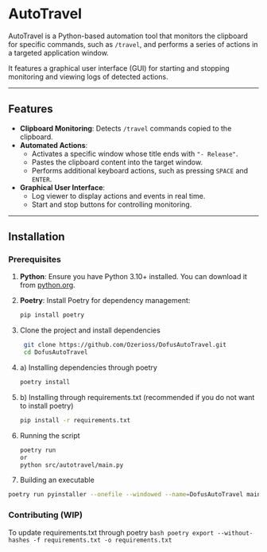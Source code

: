 # AutoTravel

AutoTravel is a Python-based automation tool that monitors the clipboard for specific commands, such as `/travel`, and performs a series of actions in a targeted application window. 

It features a graphical user interface (GUI) for starting and stopping monitoring and viewing logs of detected actions.

---

## Features

- **Clipboard Monitoring**: Detects `/travel` commands copied to the clipboard.
- **Automated Actions**:
  - Activates a specific window whose title ends with `"- Release"`.
  - Pastes the clipboard content into the target window.
  - Performs additional keyboard actions, such as pressing `SPACE` and `ENTER`.
- **Graphical User Interface**:
  - Log viewer to display actions and events in real time.
  - Start and stop buttons for controlling monitoring.
---

## Installation

### Prerequisites
1. **Python**: Ensure you have Python 3.10+ installed. You can download it from [python.org](https://www.python.org/).
2. **Poetry**: Install Poetry for dependency management:
   ```bash
   pip install poetry
   ```
   
3. Clone the project and install dependencies
   ```bash
    git clone https://github.com/Ozerioss/DofusAutoTravel.git
    cd DofusAutoTravel
   ```
   
4. a) Installing dependencies through poetry
   ```bash
   poetry install
   ```
   
4. b) Installing through requirements.txt (recommended if you do not want to install poetry)
   ```bash
   pip install -r requirements.txt
   ```
   
4. Running the script
    ```bash
    poetry run 
    or
    python src/autotravel/main.py
    ```
5. Building an executable
```bash
poetry run pyinstaller --onefile --windowed --name=DofusAutoTravel main.py
```

### Contributing (WIP)
To update requirements.txt through poetry
    ```bash
        poetry export --without-hashes -f requirements.txt -o requirements.txt
    ```
